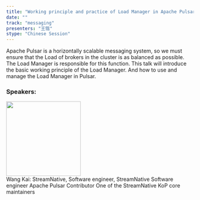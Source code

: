 ```yaml
---
title: "Working principle and practice of Load Manager in Apache Pulsar"
date: "" 
track: "messaging"
presenters: "王锴"
stype: "Chinese Session"
---
```

Apache Pulsar is a horizontally scalable messaging system, so we must ensure that the Load of brokers in the cluster is as balanced as possible. The Load Manager is responsible for this function. This talk will introduce the basic working principle of the Load Manager. And how to use and manage the Load Manager in Pulsar.
 ### Speakers: 
 <img src="images/speaker/1197.png" width="200" /><br>Wang Kai: StreamNative, Software engineer, StreamNative Software engineer
Apache Pulsar Contributor
One of the StreamNative KoP core maintainers
 
